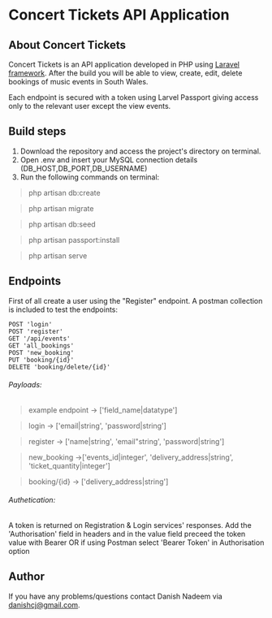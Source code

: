 # Concert Tickets API Application

## About Concert Tickets

Concert Tickets is an API application developed in PHP using [Laravel framework](). After the build you will be able to view, create, edit, delete bookings of music events in South Wales.

Each endpoint is secured with a token using Larvel Passport giving access only to the relevant user except the view events.


## Build steps

1.  Download the repository and access the project's directory on terminal.
2.  Open .env and insert your MySQL connection details (DB_HOST,DB_PORT,DB_USERNAME)
3.  Run the following commands on terminal:

> php artisan db:create

> php artisan migrate

> php artisan db:seed

> php artisan passport:install

> php artisan serve


## Endpoints

First of all create a user using the "Register" endpoint.
A postman collection is included to test the endpoints:

    POST 'login'
    POST 'register'
    GET '/api/events'
    GET 'all_bookings'
    POST 'new_booking'
    PUT 'booking/{id}'
    DELETE 'booking/delete/{id}'
###### Payloads:
> example endpoint -> ['field_name|datatype']

> login -> ['email|string', 'password|string']

> register -> ['name|string', 'email"string', 'password|string']

> new_booking ->['events_id|integer', 'delivery_address|string', 'ticket_quantity|integer']

> booking/{id} -> ['delivery_address|string']


###### Authetication:
A token is returned on Registration & Login services' responses.
Add the 'Authorisation' field in headers and in the value field preceed the token value with Bearer OR if using Postman select 'Bearer Token' in Authorisation option

## Author

If you have any problems/questions contact Danish Nadeem via [danishcj@gmail.com](mailto:danishcj@gmail.com).

